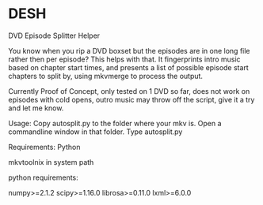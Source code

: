 # DESH
DVD Episode Splitter Helper

You know when you rip a DVD boxset but the episodes are in one long file rather then per episode?
This helps with that.
It fingerprints intro music based on chapter start times, and presents a list of possible episode start chapters to split by, using mkvmerge to process the output.

Currently Proof of Concept, only tested on 1 DVD so far, does not work on episodes with cold opens, outro music may throw off the script, give it a try and let me know.


Usage:
Copy autosplit.py to the folder where your mkv is.
Open a commandline window in that folder.
Type autosplit.py

Requirements:
Python

mkvtoolnix in system path

python requirements:

numpy>=2.1.2
scipy>=1.16.0
librosa>=0.11.0
lxml>=6.0.0
